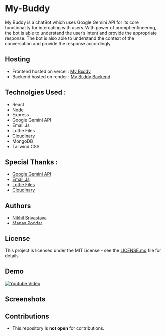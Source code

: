 # My-Buddy

My Buddy is a chatBot which uses Google Gemini API for its core functionality for intercating with users. With power of prompt enfineering, the bot is able to understand the user's intent and provide the appropriate response. The bot is also able to understand the context of the conversation and provide the response accordingly.

## Hosting 

- Frontend hosted on vercel : [My Buddy](https://my-buddy-ten.vercel.app/)
- Backend hosted on render : [My Buddy Backend](https://my-buddy.onrender.com)


## Technolgies Used :

- React
- Node
- Express
- Google Gemini API
- Email.Js
- Lottie Files
- Cloudinary
- MongoDB
- Tailwind CSS

## Special Thanks :

- [Google Gemini API](https://cloud.google.com/gemini)
- [Email.Js](https://www.emailjs.com/)
- [Lottie Files](https://lottiefiles.com/)
- [Cloudinary](https://cloudinary.com/)

## Authors 

- [Nikhil Srivastava](https://github.com/nikhilsrv)
- [Manas Poddar](https;//github.com/scienmanas)


## License

This project is licensed under the MIT License - see the [LICENSE.md](LICENSE.md) file for details


## Demo  

[![Youtube Video](https://img.youtube.com/vi/zZEh9CoZUlw/0.jpg)](https://www.youtube.com/watch?v=zZEh9CoZUlw)

## Screenshots




## Contributions 

- This repository is **not open** for contributions.

